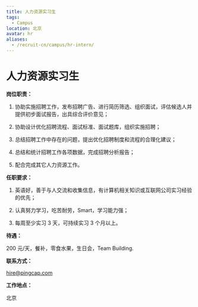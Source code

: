 ```yaml
---
title: 人力资源实习生
tags:
  - Campus
location: 北京
avatar: hr
aliases:
  - /recruit-cn/campus/hr-intern/
---
```


# 人力资源实习生

**岗位职责：**

1. 协助实施招聘工作，发布招聘广告、进行简历筛选、组织面试，评估候选人并提供初步面试报告，出具综合评价意见；

2. 协助设计优化招聘流程、面试标准、面试题库，组织实施招聘；

3. 总结招聘工作中存在的问题，提出优化招聘制度和流程的合理化建议；

4. 总结和统计招聘工作各项数据，完成招聘分析报告；

5. 配合完成其它人力资源工作。

**任职要求：**

1. 英语好，善于与人交流和收集信息，有计算机相关知识或互联网公司实习经验的优先；

2. 认真努力学习，吃苦耐劳，Smart，学习能力强；

3. 每周至少实习 3 天，可持续实习 3 个月以上。

**待遇：**

200 元/天，餐补，零食水果，生日会，Team Building.

**联系方式：**

hire@pingcap.com

**工作地点：**

北京
